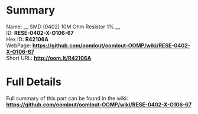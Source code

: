 
Summary
=================
  
Name: __ SMD (0402) 10M Ohm Resistor 1% __    
ID: __RESE-0402-X-O106-67__   
Hex ID: __R42106A__   
WebPage: __https://github.com/oomlout/oomlout-OOMP/wiki/RESE-0402-X-O106-67__   
Short URL: __http://oom.lt/R42106A__   

Full Details
==========================
Full summary of this part can be found in the wiki:   
__https://github.com/oomlout/oomlout-OOMP/wiki/RESE-0402-X-O106-67__    

